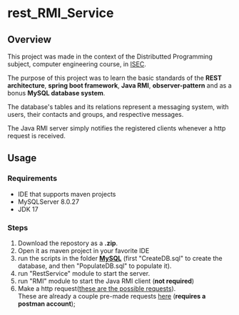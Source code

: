 # rest_RMI_Service

## Overview

This project was made in the context of the Distributted Programming subject, computer engineering course, in [ISEC](https://www.isec.pt/PT/Default.aspx).

The purpose of this project was to learn the basic standards of the **REST architecture**, **spring boot framework**, **Java RMI**, **observer-pattern** and as a bonus **MySQL database system**.

The database's tables and its relations represent a  messaging system, with users, their contacts and groups, and respective messages.  

The Java RMI server simply notifies the registered clients whenever a http request is received.  



## Usage

### Requirements

- IDE that supports maven projects
- MySQLServer 8.0.27
- JDK 17

### Steps 

1. Download the repostory as a **.zip**.
2. Open it as maven project in your favorite IDE
3. run the scripts in the folder **[MySQL](https://github.com/Sabomato/rest_RMI_Service/tree/master/MySQL)** (first "CreateDB.sql" to create the database, and then "PopulateDB.sql" to populate it).
4. run "RestService" module to start the server.
5. run "RMI" module to start the Java RMI client (**not required**)
6. Make a http request([these are the possible requests](https://github.com/Sabomato/rest_RMI_Service/blob/master/docs/HTTP%20Request%20List.pdf)).  
These are already a couple pre-made requests
[here](https://god.gw.postman.com/run-collection/18094519-2a4431a6-4472-422e-81cb-f770810c988c?action=collection%2Ffork&collection-url=entityId%3D18094519-2a4431a6-4472-422e-81cb-f770810c988c%26entityType%3Dcollection%26workspaceId%3D9a029073-1bcd-4de7-824e-28dd6ebff09a)
(**requires a postman account**);

 



